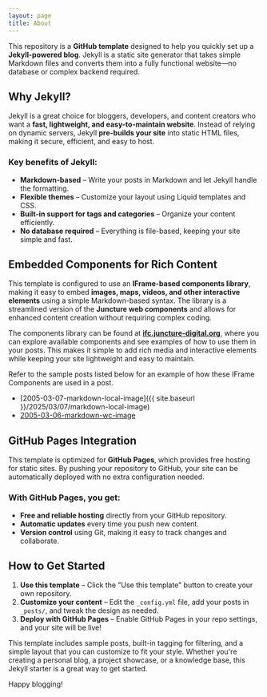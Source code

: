 ```yaml
---
layout: page
title: About
---
```


This repository is a **GitHub template** designed to help you quickly set up a **Jekyll-powered blog**. Jekyll is a static site generator that takes simple Markdown files and converts them into a fully functional website—no database or complex backend required.  

## Why Jekyll?  
Jekyll is a great choice for bloggers, developers, and content creators who want a **fast, lightweight, and easy-to-maintain website**. Instead of relying on dynamic servers, Jekyll **pre-builds your site** into static HTML files, making it secure, efficient, and easy to host.  

### Key benefits of Jekyll:  
- **Markdown-based** – Write your posts in Markdown and let Jekyll handle the formatting.  
- **Flexible themes** – Customize your layout using Liquid templates and CSS.  
- **Built-in support for tags and categories** – Organize your content efficiently.  
- **No database required** – Everything is file-based, keeping your site simple and fast.  

## Embedded Components for Rich Content  
This template is configured to use an **IFrame-based components library**, making it easy to embed **images, maps, videos, and other interactive elements** using a simple Markdown-based syntax. The library is a streamlined version of the **Juncture web components** and allows for enhanced content creation without requiring complex coding.  

The components library can be found at **[ifc.juncture-digital.org](https://ifc.juncture-digital.org)**, where you can explore available components and see examples of how to use them in your posts. This makes it simple to add rich media and interactive elements while keeping your site lightweight and easy to maintain.

Refer to the sample posts listed below for an example of how these IFrame Components are used in a post.

- [2005-03-07-markdown-local-image]({{ site.baseurl }}/2025/03/07/markdown-local-image)
- [2005-03-06-markdown-wc-image](2025/03/06/markdown-wc-image)

## GitHub Pages Integration  
This template is optimized for **GitHub Pages**, which provides free hosting for static sites. By pushing your repository to GitHub, your site can be automatically deployed with no extra configuration needed.  

### With GitHub Pages, you get:  
- **Free and reliable hosting** directly from your GitHub repository.  
- **Automatic updates** every time you push new content.  
- **Version control** using Git, making it easy to track changes and collaborate.  

## How to Get Started  
1. **Use this template** – Click the "Use this template" button to create your own repository.  
2. **Customize your content** – Edit the `_config.yml` file, add your posts in `_posts/`, and tweak the design as needed.  
3. **Deploy with GitHub Pages** – Enable GitHub Pages in your repo settings, and your site will be live!  

This template includes sample posts, built-in tagging for filtering, and a simple layout that you can customize to fit your style. Whether you're creating a personal blog, a project showcase, or a knowledge base, this Jekyll starter is a great way to get started.  

Happy blogging!